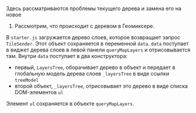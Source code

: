 Здесь рассматриваются проблемы текущего дерева и замена его на новое

1) Рассмотрим, что происходит с деревом в Геомиксере.

В `starter.js` загружается дерево слоев, которое возвращает запрос `TileSender`. Этот объект сохраняется в переменной `data`.
`data` поступает в виджет дерева слоев в левой панели `queryMapLayers` и отрисовывается там.
Внутри `data` поступает в два конструктора:
- первый, `LayersTree`, оборачивает дерево в объект и передает в глобальную модель дерева слоев `_layersTree` в виде ссылки `treeModel`
- второй объект, `_layersTree`, отрисовывает это дерево в виде списка DOM-элементов `ul`

Элемент `ul` сохраняется в объекте `queryMapLayers`.

